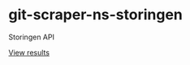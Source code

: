 # git-scraper-ns-storingen
Storingen API

[View results](https://flatgithub.com/lassebenni/dewoningzoeker-crawler/blob/main/data.json)
